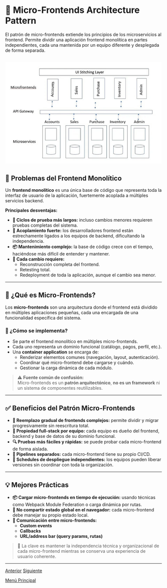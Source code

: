 # 🧱 Micro-Frontends Architecture Pattern

El patrón de micro-frontends extiende los principios de los microservicios al frontend. Permite dividir una aplicación frontend monolítica en partes independientes, cada una mantenida por un equipo diferente y desplegada de forma separada.

![Micro-Frontends Architecture Pattern](images/Micro-Frontend-Architecture-Diagram.png)
---

## 🧩 Problemas del Frontend Monolítico

Un **frontend monolítico** es una única base de código que representa toda la interfaz de usuario de la aplicación, fuertemente acoplada a múltiples servicios backend.

**Principales desventajas:**

- **🔄 Ciclos de prueba más largos:** incluso cambios menores requieren pruebas completas del sistema.
- **🔗 Acoplamiento fuerte:** los desarrolladores frontend están estrechamente ligados a los equipos de backend, dificultando la independencia.
- **📦 Mantenimiento complejo:** la base de código crece con el tiempo, haciéndose más difícil de entender y mantener.
- **🚧 Cada cambio requiere:**
  - Reconstrucción completa del frontend.
  - Retesting total.
  - Redeployment de toda la aplicación, aunque el cambio sea menor.

---

## 🧱 ¿Qué es Micro-Frontends?

Los **micro-frontends** son una arquitectura donde el frontend está dividido en múltiples aplicaciones pequeñas, cada una encargada de una funcionalidad específica del sistema.

### 🔨 ¿Cómo se implementa?

- Se parte el frontend monolítico en múltiples micro-frontends.
- Cada uno representa un dominio funcional (catálogo, pagos, perfil, etc.).
- Una **container application** se encarga de:
  - Renderizar elementos comunes (navegación, layout, autenticación).
  - Coordinar qué micro-frontend debe cargarse y cuándo.
  - Gestionar la carga dinámica de cada módulo.

> ⚠️ **Fuente común de confusión:**  
> Micro-frontends es un **patrón arquitectónico**, **no es un framework** ni un sistema de componentes reutilizables.

---

## ✅ Beneficios del Patrón Micro-Frontends

- **🧩 Reemplazo gradual de frontends complejos:** permite dividir y migrar progresivamente sin reescritura total.
- **👥 Propiedad full-stack por equipo:** cada equipo es dueño del frontend, backend y base de datos de su dominio funcional.
- **🔍 Pruebas más fáciles y rápidas:** se puede probar cada micro-frontend de forma aislada.
- **🚀 Pipelines separados:** cada micro-frontend tiene su propio CI/CD.
- **📅 Schedules de despliegue independientes:** los equipos pueden liberar versiones sin coordinar con toda la organización.

---

## 💡 Mejores Prácticas

- **📦 Cargar micro-frontends en tiempo de ejecución:** usando técnicas como Webpack Module Federation o carga dinámica por rutas.
- **🚫 No compartir estado global en el navegador:** cada micro-frontend debe manejar su propio estado local.
- **🔄 Comunicación entre micro-frontends:**
  - **Custom events**
  - **Callbacks**
  - **URL/address bar (query params, rutas)**

> 📌 La clave es mantener la independencia técnica y organizacional de cada micro-frontend mientras se conserva una experiencia de usuario coherente.

---

[Anterior](https://github.com/wilfredoha/microservices-event_driven-architecture/blob/main/02_Microservices_Principles/03_structured_autonomy.md)   [Siguiente](https://github.com/wilfredoha/microservices-event_driven-architecture/blob/main/02_Microservices_Principles/04_micro_frontends.md)

[Menú Principal](https://github.com/wilfredoha/microservices-event_driven-architecture)